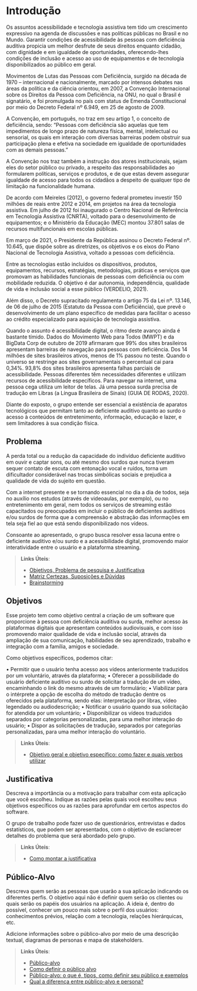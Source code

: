 # Introdução

Os assuntos acessibilidade e tecnologia assistiva tem tido um crescimento expressivo na agenda de discussões e nas políticas públicas no Brasil e no Mundo. Garantir condições de acessibilidade às pessoas com deficiência auditiva propicia um melhor desfrute de seus direitos enquanto cidadão, com dignidade e em igualdade de oportunidades, oferecendo-lhes condições de inclusão e acesso ao uso de equipamentos e de tecnologia disponibilizados ao público em geral.

Movimentos de Lutas das Pessoas com Deficiência, surgido na década de 1970 – internacional e nacionalmente, marcado por intensos debates nas áreas da política e da ciência orientou, em 2007, a Convenção Internacional sobre os Direitos da Pessoa com Deficiência, na ONU, no qual o Brasil é signatário, e foi promulgada no país com status de Emenda Constitucional por meio do Decreto Federal nº 6.949, em 25 de agosto de 2009.

A Convenção, em português, no traz em seu artigo 1, o conceito de deficiência, sendo: “Pessoas com deficiência são aquelas que tem impedimentos de longo prazo de natureza física, mental, intelectual ou sensorial, os quais em interação com diversas barreiras podem obstruir sua participação plena e efetiva na sociedade em igualdade de oportunidades com as demais pessoas.”

A Convenção nos traz também a instrução dos atores institucionais, sejam eles do setor público ou privado, a respeito das responsabilidades ao formularem políticas, serviços e produtos, e de que estas devem assegurar igualdade de acesso para todos os cidadãos a despeito de qualquer tipo de limitação na funcionalidade humana.

De acordo com Meireles (2012), o governo federal prometeu investir 150 milhões de reais entre 2012 e 2014, em projetos na área da tecnologia assistiva. Em julho de 2012 foi inaugurado o Centro Nacional de Referência em Tecnologia Assistiva (CNRTA), voltado para o desenvolvimento de equipamentos; e o Ministério da Educação (MEC) montou 37.801 salas de recursos multifuncionais em escolas públicas.

Em março de 2021, o Presidente da República assinou o Decreto Federal nº. 10.645, que dispõe sobre as diretrizes, os objetivos e os eixos do Plano Nacional de Tecnologia Assistiva, voltado a pessoas com deficiência. 

Entre as tecnologias estão incluídos os dispositivos, produtos, equipamentos, recursos, estratégias, metodologias, práticas e serviços que promovam as habilidades funcionais de pessoas com deficiência ou com mobilidade reduzida. O objetivo é dar autonomia, independência, qualidade de vida e inclusão social a esse público (VERDELIO, 2021). 

Além disso, o Decreto supracitado regulamenta o artigo 75 da Lei nº. 13.146, de 06 de julho de 2015 (Estatuto da Pessoa com Deficiência), que prevê o desenvolvimento de um plano específico de medidas para facilitar o acesso ao crédito especializado para aquisição de tecnologia assistiva.

Quando o assunto é acessibilidade digital, o ritmo deste avanço ainda é bastante tímido. Dados do Movimento Web para Todos (MWPT) e da BigData Corp de outubro de 2019 afirmaram que 99% dos sites brasileiros apresentam barreiras de navegação para pessoas com deficiência. Dos 14 milhões de sites brasileiros ativos, menos de 1% passou no teste. Quando o universo se restringe aos sites governamentais o percentual cai para 0,34%. 93,8% dos sites brasileiros apresenta falhas parciais de acessibilidade. Pessoas diferentes têm necessidades diferentes e utilizam recursos de acessibilidade específicos. Para navegar na internet, uma pessoa cega utiliza um leitor de telas. Já uma pessoa surda precisa de tradução em Libras (a Língua Brasileira de Sinais) (GUIA DE RODAS, 2020).

Diante do exposto, o grupo entende ser essencial a existência de aparatos tecnológicos que permitam tanto ao deficiente auditivo quanto ao surdo o acesso à conteúdos de entretenimento, informação, educação e lazer, e sem limitadores à sua condição física. 


## Problema

A perda total ou a redução da capacidade do indivíduo deficiente auditivo em ouvir e captar sons, ou até mesmo dos surdos que nunca tiveram sequer contato de escuta com entonação vocal e ruídos, torna um dificultador considerável nas trocas simbólicas sociais e prejudica a qualidade de vida do sujeito em questão. 

Com a internet presente e se tornando essencial no dia a dia de todos, seja no auxílio nos estudos (através de videoaulas, por exemplo), ou no entretenimento em geral, nem todos os serviços de streaming estão capacitados ou preocupados em incluir o público de deficientes auditivos e/ou surdos de forma que a compreensão e abstração das informações em tela seja fiel ao que está sendo disponibilizado nos vídeos.

Consoante ao apresentado, o grupo busca resolver essa lacuna entre o deficiente auditivo e/ou surdo e a acessibilidade digital, promovendo maior interatividade entre o usuário e a plataforma streaming.


> **Links Úteis**:
> - [Objetivos, Problema de pesquisa e Justificativa](https://medium.com/@versioparole/objetivos-problema-de-pesquisa-e-justificativa-c98c8233b9c3)
> - [Matriz Certezas, Suposições e Dúvidas](https://medium.com/educa%C3%A7%C3%A3o-fora-da-caixa/matriz-certezas-suposi%C3%A7%C3%B5es-e-d%C3%BAvidas-fa2263633655)
> - [Brainstorming](https://www.euax.com.br/2018/09/brainstorming/)

## Objetivos

Esse projeto tem como objetivo central a criação de um software que proporcione à pessoa com deficiência auditiva ou surda, melhor acesso às plataformas digitais que apresentam conteúdos audiovisuais, e com isso promovendo maior qualidade de vida e inclusão social, através da ampliação de sua comunicação, habilidades de seu aprendizado, trabalho e integração com a família, amigos e sociedade.

Como objetivos específicos, podemos citar:

•	Permitir que o usuário tenha acesso aos vídeos anteriormente traduzidos por um voluntário, através da plataforma;
•	Oferecer a possibilidade do usuário deficiente auditivo ou surdo de solicitar a tradução de um vídeo, encaminhando o link do mesmo através de um formulário;
•	Viabilizar para o intérprete a opção de escolha do método de tradução dentre os oferecidos pela plataforma, sendo elas: interpretação por libras, vídeo legendado ou audiodescrição;
•	Notificar o usuário quando sua solicitação for atendida por um voluntário;
•	Disponibilizar os vídeos traduzidos separados por categorias personalizadas, para uma melhor interação do usuário;
•	Dispor as solicitações de tradução, separados por categorias personalizadas, para uma melhor interação do voluntário.

 
> **Links Úteis**:
> - [Objetivo geral e objetivo específico: como fazer e quais verbos utilizar](https://blog.mettzer.com/diferenca-entre-objetivo-geral-e-objetivo-especifico/)

## Justificativa

Descreva a importância ou a motivação para trabalhar com esta aplicação que você escolheu. Indique as razões pelas quais você escolheu seus objetivos específicos ou as razões para aprofundar em certos aspectos do software.

O grupo de trabalho pode fazer uso de questionários, entrevistas e dados estatísticos, que podem ser apresentados, com o objetivo de esclarecer detalhes do problema que será abordado pelo grupo.

> **Links Úteis**:
> - [Como montar a justificativa](https://guiadamonografia.com.br/como-montar-justificativa-do-tcc/)

## Público-Alvo

Descreva quem serão as pessoas que usarão a sua aplicação indicando os diferentes perfis. O objetivo aqui não é definir quem serão os clientes ou quais serão os papéis dos usuários na aplicação. A ideia é, dentro do possível, conhecer um pouco mais sobre o perfil dos usuários: conhecimentos prévios, relação com a tecnologia, relações
hierárquicas, etc.

Adicione informações sobre o público-alvo por meio de uma descrição textual, diagramas de personas e mapa de stakeholders.

> **Links Úteis**:
> - [Público-alvo](https://blog.hotmart.com/pt-br/publico-alvo/)
> - [Como definir o público alvo](https://exame.com/pme/5-dicas-essenciais-para-definir-o-publico-alvo-do-seu-negocio/)
> - [Público-alvo: o que é, tipos, como definir seu público e exemplos](https://klickpages.com.br/blog/publico-alvo-o-que-e/)
> - [Qual a diferença entre público-alvo e persona?](https://rockcontent.com/blog/diferenca-publico-alvo-e-persona/)
